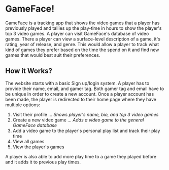 # GameFace!

GameFace is a tracking app that shows the video games that a player has previously played and tallies up the play-time in hours to show the player's top 3 video games. A player can visit GameFace's database of video games. There a player can view a surface-level description of a game, it's rating, year of release, and genre. This would allow a player to track what kind of games they prefer based on the time the spend on it and find new games that would best suit their preferences.

## How it Works?

The website starts with a basic Sign up/login system. A player has to provide their name, email, and gamer tag. Both gamer tag and email have to be unique in order to create a new account. Once a player account has been made, the player is redirected to their home page where they have multiple options:

1. Visit their profile
... _Shows player's name, bio, and top 3 video games_
2. Create a new video game
... _Adds a video game to the general GameFace database_
3. Add a video game to the player's personal play list and track their play time
4. View all games
5. View the player's games

A player is also able to add more play time to a game they played before and it adds it to previous play times.
